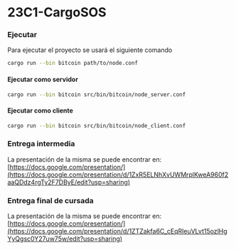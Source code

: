 # 23C1-CargoSOS

### Ejecutar

Para ejecutar el proyecto se usará el siguiente comando
``` bash
cargo run --bin bitcoin path/to/node.conf
```

#### Ejecutar como servidor

``` bash
cargo run --bin bitcoin src/bin/bitcoin/node_server.conf
```

#### Ejecutar como cliente

``` bash
cargo run --bin bitcoin src/bin/bitcoin/node_client.conf
```

### Entrega intermedia

La presentación de la misma se puede encontrar en:
[https://docs.google.com/presentation/](https://docs.google.com/presentation/d/1ZxR5ELNhXvUWMrplKweA960f2aaQDdz4rgTy2F7DByE/edit?usp=sharing)

### Entrega final de cursada

La presentación de la misma se puede encontrar en:
[https://docs.google.com/presentation/](https://docs.google.com/presentation/d/1ZTZakfa6C_cEqRleuVLvt15ozlHgYyQgsc0Y27uw75w/edit?usp=sharing)